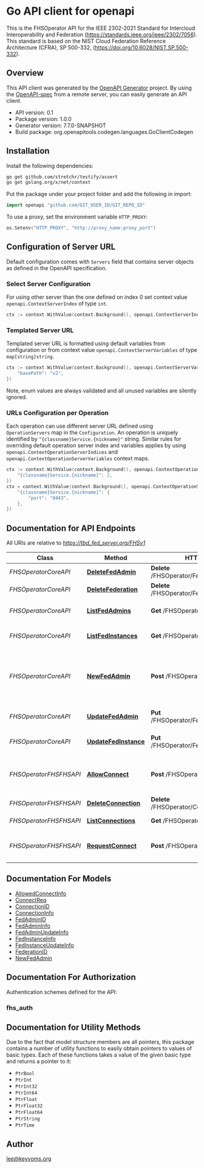# Go API client for openapi

This is the FHSOperator API for the IEEE 2302-2021 Standard for Intercloud Interoperability and Federation (https://standards.ieee.org/ieee/2302/7056).  This standard is based on the NIST Cloud Federation Reference Architecture (CFRA), SP 500-332, (https://doi.org/10.6028/NIST.SP.500-332).

## Overview
This API client was generated by the [OpenAPI Generator](https://openapi-generator.tech) project.  By using the [OpenAPI-spec](https://www.openapis.org/) from a remote server, you can easily generate an API client.

- API version: 0.1
- Package version: 1.0.0
- Generator version: 7.7.0-SNAPSHOT
- Build package: org.openapitools.codegen.languages.GoClientCodegen

## Installation

Install the following dependencies:

```sh
go get github.com/stretchr/testify/assert
go get golang.org/x/net/context
```

Put the package under your project folder and add the following in import:

```go
import openapi "github.com/GIT_USER_ID/GIT_REPO_ID"
```

To use a proxy, set the environment variable `HTTP_PROXY`:

```go
os.Setenv("HTTP_PROXY", "http://proxy_name:proxy_port")
```

## Configuration of Server URL

Default configuration comes with `Servers` field that contains server objects as defined in the OpenAPI specification.

### Select Server Configuration

For using other server than the one defined on index 0 set context value `openapi.ContextServerIndex` of type `int`.

```go
ctx := context.WithValue(context.Background(), openapi.ContextServerIndex, 1)
```

### Templated Server URL

Templated server URL is formatted using default variables from configuration or from context value `openapi.ContextServerVariables` of type `map[string]string`.

```go
ctx := context.WithValue(context.Background(), openapi.ContextServerVariables, map[string]string{
	"basePath": "v2",
})
```

Note, enum values are always validated and all unused variables are silently ignored.

### URLs Configuration per Operation

Each operation can use different server URL defined using `OperationServers` map in the `Configuration`.
An operation is uniquely identified by `"{classname}Service.{nickname}"` string.
Similar rules for overriding default operation server index and variables applies by using `openapi.ContextOperationServerIndices` and `openapi.ContextOperationServerVariables` context maps.

```go
ctx := context.WithValue(context.Background(), openapi.ContextOperationServerIndices, map[string]int{
	"{classname}Service.{nickname}": 2,
})
ctx = context.WithValue(context.Background(), openapi.ContextOperationServerVariables, map[string]map[string]string{
	"{classname}Service.{nickname}": {
		"port": "8443",
	},
})
```

## Documentation for API Endpoints

All URIs are relative to *https://tbd_fed_server.org/FHSv1*

Class | Method | HTTP request | Description
------------ | ------------- | ------------- | -------------
*FHSOperatorCoreAPI* | [**DeleteFedAdmin**](docs/FHSOperatorCoreAPI.md#deletefedadmin) | **Delete** /FHSOperator/FedAdmin/{member_id} | Delete a FedAdmin.
*FHSOperatorCoreAPI* | [**DeleteFederation**](docs/FHSOperatorCoreAPI.md#deletefederation) | **Delete** /FHSOperator/FedInstance/{fed_id} | Delete a federation.
*FHSOperatorCoreAPI* | [**ListFedAdmins**](docs/FHSOperatorCoreAPI.md#listfedadmins) | **Get** /FHSOperator/FedAdmins | List federation admins
*FHSOperatorCoreAPI* | [**ListFedInstances**](docs/FHSOperatorCoreAPI.md#listfedinstances) | **Get** /FHSOperator/FedInstances | List federation instances
*FHSOperatorCoreAPI* | [**NewFedAdmin**](docs/FHSOperatorCoreAPI.md#newfedadmin) | **Post** /FHSOperator/NewFedAdmin | Add a new user authorized to create and administer federations
*FHSOperatorCoreAPI* | [**UpdateFedAdmin**](docs/FHSOperatorCoreAPI.md#updatefedadmin) | **Put** /FHSOperator/FedAdmin/{member_id} | Update FedAdmin information.
*FHSOperatorCoreAPI* | [**UpdateFedInstance**](docs/FHSOperatorCoreAPI.md#updatefedinstance) | **Put** /FHSOperator/FedInstance/{fed_id} | Update FedInstance information.
*FHSOperatorFHSFHSAPI* | [**AllowConnect**](docs/FHSOperatorFHSFHSAPI.md#allowconnect) | **Post** /FHSOperator/AllowConnection | Allow a connection from another Fed Service
*FHSOperatorFHSFHSAPI* | [**DeleteConnection**](docs/FHSOperatorFHSFHSAPI.md#deleteconnection) | **Delete** /FHSOperator/Connection/{conn_id} | Delete a connection.
*FHSOperatorFHSFHSAPI* | [**ListConnections**](docs/FHSOperatorFHSFHSAPI.md#listconnections) | **Get** /FHSOperator/Connections | List Connections
*FHSOperatorFHSFHSAPI* | [**RequestConnect**](docs/FHSOperatorFHSFHSAPI.md#requestconnect) | **Post** /FHSOperator/Connect | Request connection to another Fed Service


## Documentation For Models

 - [AllowedConnectInfo](docs/AllowedConnectInfo.md)
 - [ConnectReq](docs/ConnectReq.md)
 - [ConnectionID](docs/ConnectionID.md)
 - [ConnectionInfo](docs/ConnectionInfo.md)
 - [FedAdminID](docs/FedAdminID.md)
 - [FedAdminInfo](docs/FedAdminInfo.md)
 - [FedAdminUpdateInfo](docs/FedAdminUpdateInfo.md)
 - [FedInstanceInfo](docs/FedInstanceInfo.md)
 - [FedInstanceUpdateInfo](docs/FedInstanceUpdateInfo.md)
 - [FederationID](docs/FederationID.md)
 - [NewFedAdmin](docs/NewFedAdmin.md)


## Documentation For Authorization


Authentication schemes defined for the API:
### fhs_auth


## Documentation for Utility Methods

Due to the fact that model structure members are all pointers, this package contains
a number of utility functions to easily obtain pointers to values of basic types.
Each of these functions takes a value of the given basic type and returns a pointer to it:

* `PtrBool`
* `PtrInt`
* `PtrInt32`
* `PtrInt64`
* `PtrFloat`
* `PtrFloat32`
* `PtrFloat64`
* `PtrString`
* `PtrTime`

## Author

lee@keyvoms.org

